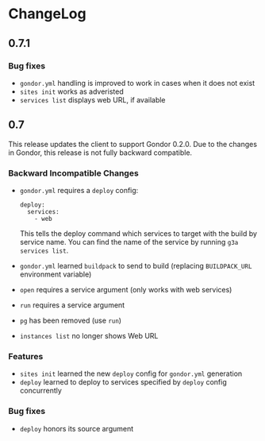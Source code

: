 # ChangeLog

## 0.7.1

### Bug fixes

* `gondor.yml` handling is improved to work in cases when it does not exist
* `sites init` works as adveristed
* `services list` displays web URL, if available

## 0.7

This release updates the client to support Gondor 0.2.0. Due to the changes in
Gondor, this release is not fully backward compatible.

### Backward Incompatible Changes

* `gondor.yml` requires a `deploy` config:

  ```
  deploy:
    services:
      - web
  ```

  This tells the deploy command which services to target with the build by service name. You can find the name of the service by running `g3a services list`.

* `gondor.yml` learned `buildpack` to send to build (replacing `BUILDPACK_URL` environment variable)
* `open` requires a service argument (only works with web services)
* `run` requires a service argument
* `pg` has been removed (use `run`)
* `instances list` no longer shows Web URL

### Features

* `sites init` learned the new `deploy` config for `gondor.yml` generation
* `deploy` learned to deploy to services specified by `deploy` config concurrently

### Bug fixes

* `deploy` honors its source argument
